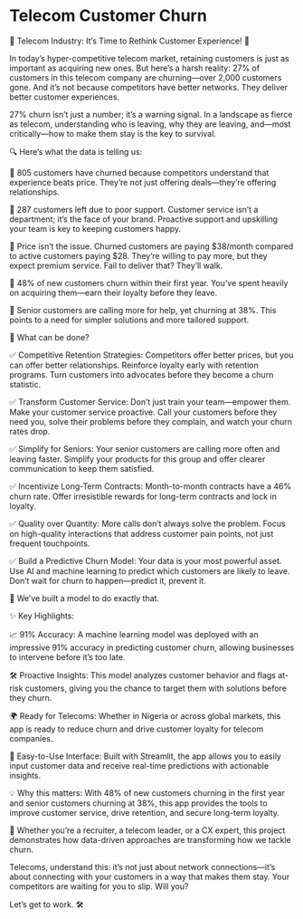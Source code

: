 # Telecom Customer Churn

🚨 Telecom Industry: It’s Time to Rethink Customer Experience! 🚨

In today’s hyper-competitive telecom market, retaining customers is just as important as acquiring new ones. But here’s a harsh reality: 27% of customers in this telecom company are churning—over 2,000 customers gone. And it’s not because competitors have better networks. They deliver better customer experiences.

27% churn isn’t just a number; it’s a warning signal. In a landscape as fierce as telecom, understanding who is leaving, why they are leaving, and—most critically—how to make them stay is the key to survival.

🔍 Here’s what the data is telling us:

🔹 805 customers have churned because competitors understand that experience beats price. They’re not just offering deals—they’re offering relationships.

🔹 287 customers left due to poor support. Customer service isn’t a department; it’s the face of your brand. Proactive support and upskilling your team is key to keeping customers happy.

🔹 Price isn’t the issue. Churned customers are paying $38/month compared to active customers paying $28. They’re willing to pay more, but they expect premium service. Fail to deliver that? They’ll walk.

🔹 48% of new customers churn within their first year. You’ve spent heavily on acquiring them—earn their loyalty before they leave.

🔹 Senior customers are calling more for help, yet churning at 38%. This points to a need for simpler solutions and more tailored support.


🚨 What can be done?

✅ Competitive Retention Strategies: Competitors offer better prices, but you can offer better relationships. Reinforce loyalty early with retention programs. Turn customers into advocates before they become a churn statistic.

✅ Transform Customer Service: Don’t just train your team—empower them. Make your customer service proactive. Call your customers before they need you, solve their problems before they complain, and watch your churn rates drop.

✅ Simplify for Seniors: Your senior customers are calling more often and leaving faster. Simplify your products for this group and offer clearer communication to keep them satisfied.

✅ Incentivize Long-Term Contracts: Month-to-month contracts have a 46% churn rate. Offer irresistible rewards for long-term contracts and lock in loyalty.

✅ Quality over Quantity: More calls don’t always solve the problem. Focus on high-quality interactions that address customer pain points, not just frequent touchpoints.

✅ Build a Predictive Churn Model: Your data is your most powerful asset. Use AI and machine learning to predict which customers are likely to leave. Don’t wait for churn to happen—predict it, prevent it.

🚨 We’ve built a model to do exactly that.

✨ Key Highlights:

📈 91% Accuracy: A machine learning model was deployed with an impressive 91% accuracy in predicting customer churn, allowing businesses to intervene before it’s too late.

🛠️ Proactive Insights: This model analyzes customer behavior and flags at-risk customers, giving you the chance to target them with solutions before they churn.

🌍 Ready for Telecoms: Whether in Nigeria or across global markets, this app is ready to reduce churn and drive customer loyalty for telecom companies.

📱 Easy-to-Use Interface: Built with Streamlit, the app allows you to easily input customer data and receive real-time predictions with actionable insights.

💡 Why this matters: With 48% of new customers churning in the first year and senior customers churning at 38%, this app provides the tools to improve customer service, drive retention, and secure long-term loyalty.

👥 Whether you’re a recruiter, a telecom leader, or a CX expert, this project demonstrates how data-driven approaches are transforming how we tackle churn.

Telecoms, understand this: it’s not just about network connections—it’s about connecting with your customers in a way that makes them stay. Your competitors are waiting for you to slip. Will you?

Let’s get to work. 🛠️
